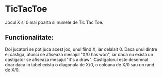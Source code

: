 # TicTacToe

Jocul X si 0 mai poarta si numele de Tic Tac Toe.

## Functionalitate:

Doi jucatori se pot juca acest joc, unul fiind X, iar celalalt 0. Daca unul dintre ei castiga, atunci se afiseaza mesajul "X/0 has won", iar daca nu exista un castigator se afiseaza mesajul "it's a draw". Castigatorul este desemnat doar daca in tabel exista o diagonala de X/0, o coloana de X/0 sau un rand de X/0.
